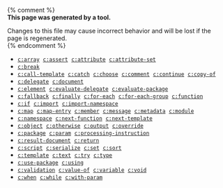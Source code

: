 
{% comment %}  
**This page was generated by a tool.**  

Changes to this file may cause incorrect behavior and will be lost if the page is
regenerated.  
{% endcomment %}

- [`c:array`](../c/array.html) &nbsp;[`c:assert`](../c/assert.html) &nbsp;[`c:attribute`](../c/attribute.html) &nbsp;[`c:attribute-set`](../c/attribute-set.html)
- [`c:break`](../c/break.html)
- [`c:call-template`](../c/call-template.html) &nbsp;[`c:catch`](../c/catch.html) &nbsp;[`c:choose`](../c/choose.html) &nbsp;[`c:comment`](../c/comment.html) &nbsp;[`c:continue`](../c/continue.html) &nbsp;[`c:copy-of`](../c/copy-of.html)
- [`c:delegate`](../c/delegate.html) &nbsp;[`c:document`](../c/document.html)
- [`c:element`](../c/element.html) &nbsp;[`c:evaluate-delegate`](../c/evaluate-delegate.html) &nbsp;[`c:evaluate-package`](../c/evaluate-package.html)
- [`c:fallback`](../c/fallback.html) &nbsp;[`c:finally`](../c/finally.html) &nbsp;[`c:for-each`](../c/for-each.html) &nbsp;[`c:for-each-group`](../c/for-each-group.html) &nbsp;[`c:function`](../c/function.html)
- [`c:if`](../c/if.html) &nbsp;[`c:import`](../c/import.html) &nbsp;[`c:import-namespace`](../c/import-namespace.html)
- [`c:map`](../c/map.html) &nbsp;[`c:map-entry`](../c/map-entry.html) &nbsp;[`c:member`](../c/member.html) &nbsp;[`c:message`](../c/message.html) &nbsp;[`c:metadata`](../c/metadata.html) &nbsp;[`c:module`](../c/module.html)
- [`c:namespace`](../c/namespace.html) &nbsp;[`c:next-function`](../c/next-function.html) &nbsp;[`c:next-template`](../c/next-template.html)
- [`c:object`](../c/object.html) &nbsp;[`c:otherwise`](../c/otherwise.html) &nbsp;[`c:output`](../c/output.html) &nbsp;[`c:override`](../c/override.html)
- [`c:package`](../c/package.html) &nbsp;[`c:param`](../c/param.html) &nbsp;[`c:processing-instruction`](../c/processing-instruction.html)
- [`c:result-document`](../c/result-document.html) &nbsp;[`c:return`](../c/return.html)
- [`c:script`](../c/script.html) &nbsp;[`c:serialize`](../c/serialize.html) &nbsp;[`c:set`](../c/set.html) &nbsp;[`c:sort`](../c/sort.html)
- [`c:template`](../c/template.html) &nbsp;[`c:text`](../c/text.html) &nbsp;[`c:try`](../c/try.html) &nbsp;[`c:type`](../c/type.html)
- [`c:use-package`](../c/use-package.html) &nbsp;[`c:using`](../c/using.html)
- [`c:validation`](../c/validation.html) &nbsp;[`c:value-of`](../c/value-of.html) &nbsp;[`c:variable`](../c/variable.html) &nbsp;[`c:void`](../c/void.html)
- [`c:when`](../c/when.html) &nbsp;[`c:while`](../c/while.html) &nbsp;[`c:with-param`](../c/with-param.html)
